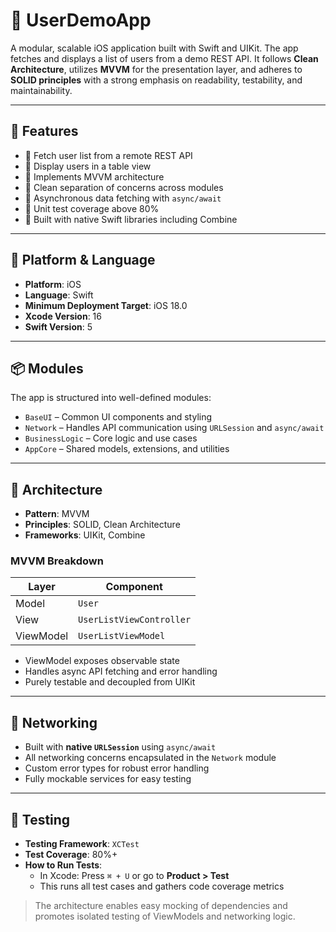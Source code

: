 # 👤 UserDemoApp

A modular, scalable iOS application built with Swift and UIKit. The app fetches and displays a list of users from a demo REST API. It follows **Clean Architecture**, utilizes **MVVM** for the presentation layer, and adheres to **SOLID principles** with a strong emphasis on readability, testability, and maintainability.

---

## 🚀 Features

- 🔹 Fetch user list from a remote REST API
- 🔹 Display users in a table view
- 🔹 Implements MVVM architecture
- 🔹 Clean separation of concerns across modules
- 🔹 Asynchronous data fetching with `async/await`
- 🔹 Unit test coverage above 80%
- 🔹 Built with native Swift libraries including Combine

---

## 📱 Platform & Language

- **Platform**: iOS
- **Language**: Swift
- **Minimum Deployment Target**: iOS 18.0
- **Xcode Version**: 16
- **Swift Version**: 5

---

## 📦 Modules

The app is structured into well-defined modules:

- `BaseUI` – Common UI components and styling
- `Network` – Handles API communication using `URLSession` and `async/await`
- `BusinessLogic` – Core logic and use cases
- `AppCore` – Shared models, extensions, and utilities

---

## 🧱 Architecture

- **Pattern**: MVVM
- **Principles**: SOLID, Clean Architecture
- **Frameworks**: UIKit, Combine

### MVVM Breakdown

| Layer      | Component              |
|------------|------------------------|
| Model      | `User`                 |
| View       | `UserListViewController` |
| ViewModel  | `UserListViewModel`    |

- ViewModel exposes observable state
- Handles async API fetching and error handling
- Purely testable and decoupled from UIKit

---

## 🔌 Networking

- Built with **native `URLSession`** using `async/await`
- All networking concerns encapsulated in the `Network` module
- Custom error types for robust error handling
- Fully mockable services for easy testing

---

## 🧪 Testing

- **Testing Framework**: `XCTest`
- **Test Coverage**: 80%+
- **How to Run Tests**:
  - In Xcode: Press `⌘ + U` or go to **Product > Test**
  - This runs all test cases and gathers code coverage metrics

> The architecture enables easy mocking of dependencies and promotes isolated testing of ViewModels and networking logic.


